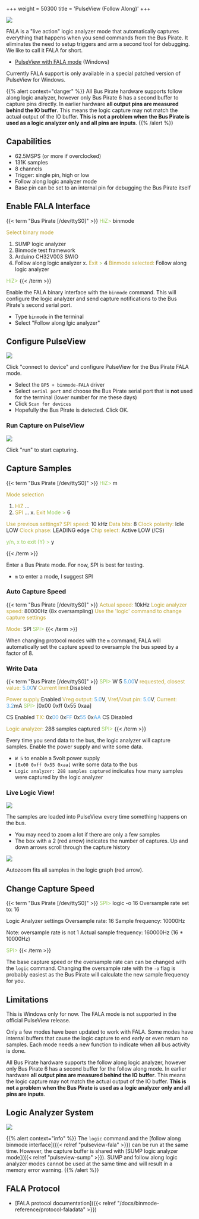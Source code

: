 +++
weight = 50300
title = 'PulseView (Follow Along)'
+++

![](/images/docs/fw/fala1.png)

FALA is a "live action" logic analyzer mode that automatically captures everything that happens when you send commands from the Bus Pirate. It eliminates the need to setup triggers and arm a second tool for debugging.  We like to call it FALA for short.

- [PulseView with FALA mode](https://github.com/DangerousPrototypes/BusPirate5-firmware/releases/tag/custom) (Windows)

Currently FALA support is only available in a special patched version of PulseView for Windows.

{{% alert context="danger" %}}
All Bus Pirate hardware supports follow along logic analyzer, however only Bus Pirate 6 has a second buffer to capture pins directly. In earlier hardware **all output pins are measured behind the IO buffer**. This means the logic capture may not match the actual output of the IO buffer. **This is not a problem when the Bus Pirate is used as a logic analyzer only and all pins are inputs**.
{{% /alert %}}

## Capabilities

- 62.5MSPS (or more if overclocked)
- 131K samples
- 8 channels
- Trigger: single pin, high or low
- Follow along logic analyzer mode
- Base pin can be set to an internal pin for debugging the Bus Pirate itself

## Enable FALA Interface

{{< term "Bus Pirate [/dev/ttyS0]" >}}
<span style="color:#96cb59">HiZ></span> binmode

<span style="color:#bfa530">Select binary mode</span>
 1. SUMP logic analyzer
 2. Binmode test framework
 3. Arduino CH32V003 SWIO
 4. Follow along logic analyzer
 x. <span style="color:#bfa530">Exit</span>
<span style="color:#96cb59"> ></span> 4
<span style="color:#bfa530">Binmode selected:</span> Follow along logic analyzer

<span style="color:#96cb59">HiZ></span> 
{{< /term >}}

Enable the FALA binary interface with the ```binmode``` command. This will configure the logic analyzer and send capture notifications to the Bus Pirate's second serial port.
- Type ```binmode``` in the terminal
- Select "Follow along lgic analyzer"


## Configure PulseView

![](/images/docs/fw/fala2.png)

Click "connect to device" and configure PulseView for the Bus Pirate FALA mode.

- Select the ```BP5 + binmode-FALA``` driver
- Select ```serial port``` and choose the Bus Pirate serial port that is **not** used for the terminal (lower number for me these days)
- Click ```Scan for devices```
- Hopefully the Bus Pirate is detected. Click OK.

### Run Capture on PulseView

![](/images/docs/fw/fala3.png)

Click "run" to start capturing.

## Capture Samples

{{< term "Bus Pirate [/dev/ttyS0]" >}}
<span style="color:#96cb59">HiZ></span> m

<span style="color:#bfa530">Mode selection</span>
 1. <span style="color:#bfa530">HiZ</span>
...
 6. <span style="color:#bfa530">SPI</span>
...
 x. <span style="color:#bfa530">Exit</span>
<span style="color:#96cb59">Mode ></span> 6

<span style="color:#bfa530">Use previous settings?</span>
 <span style="color:#bfa530">SPI speed:</span> 10 kHz
 <span style="color:#bfa530">Data bits:</span> 8
 <span style="color:#bfa530">Clock polarity:</span> Idle LOW
 <span style="color:#bfa530">Clock phase:</span> LEADING edge
 <span style="color:#bfa530">Chip select:</span> Active LOW (/CS)

<span style="color:#96cb59">y/n, x to exit (Y) ></span> y

{{< /term >}}

Enter a Bus Pirate mode. For now, SPI is best for testing.
- ```m``` to enter a mode, I suggest SPI

### Auto Capture Speed
{{< term "Bus Pirate [/dev/ttyS0]" >}}
<span style="color:#bfa530">Actual speed:</span> 10kHz
<span style="color:#bfa530">Logic analyzer speed:</span> 80000Hz (8x oversampling)
<span style="color:#bfa530">Use the 'logic' command to change capture settings</span>

<span style="color:#bfa530">Mode:</span> SPI
<span style="color:#96cb59">SPI></span> 
{{< /term >}}

When changing protocol modes with the ```m``` command, FALA will automatically set the capture speed to oversample the bus speed by a factor of 8. 

### Write Data


{{< term "Bus Pirate [/dev/ttyS0]" >}}
<span style="color:#96cb59">SPI></span> W 5
<span style="color:#53a6e6">5.00</span>V<span style="color:#bfa530"> requested, closest value: <span style="color:#53a6e6">5.00</span></span>V
<span style="color:#bfa530">Current limit:</span>Disabled

<span style="color:#bfa530">Power supply:</span>Enabled
<span style="color:#bfa530">Vreg output: <span style="color:#53a6e6">5.0</span></span>V<span style="color:#bfa530">, Vref/Vout pin: <span style="color:#53a6e6">5.0</span></span>V<span style="color:#bfa530">, Current: <span style="color:#53a6e6">3.2</span></span>mA<span style="color:#bfa530">
</span>
<span style="color:#96cb59">SPI></span> [0x00 0xff 0x55 0xaa]

CS Enabled
<span style="color:#bfa530">TX:</span> 0x<span style="color:#53a6e6">00</span> 0x<span style="color:#53a6e6">FF</span> 0x<span style="color:#53a6e6">55</span> 0x<span style="color:#53a6e6">AA</span> 
CS Disabled

<span style="color:#bfa530">Logic analyzer:</span> 288 samples captured
<span style="color:#96cb59">SPI></span> 
{{< /term >}}

Every time you send data to the bus, the logic analyzer will capture samples. Enable the power supply and write some data.
- ```W 5``` to enable a 5volt power supply
- ```[0x00 0xff 0x55 0xaa]``` write some data to the bus
- ```Logic analyzer: 288 samples captured``` indicates how many samples were captured by the logic analyzer

### Live Logic View!

![](/images/docs/fw/fala4.png)

The samples are loaded into PulseView every time something happens on the bus.
- You may need to zoom a lot if there are only a few samples
- The box with a 2 (red arrow) indicates the number of captures. Up and down arrows scroll through the capture history

![](/images/docs/fw/fala5.png)

Autozoom fits all samples in the logic graph (red arrow).

## Change Capture Speed
{{< term "Bus Pirate [/dev/ttyS0]" >}}
<span style="color:#96cb59">SPI></span> logic -o 16
Oversample rate set to: 16

Logic Analyzer settings
 Oversample rate: 16
 Sample frequency: 10000Hz

Note: oversample rate is not 1
Actual sample frequency: 160000Hz (16 * 10000Hz)

<span style="color:#96cb59">SPI></span> 
{{< /term >}}

The base capture speed or the oversample rate can can be changed with the ```logic``` command. Changing the oversample rate with the ```-o``` flag is probably easiest as the Bus Pirate will calculate the new sample frequency for you.

## Limitations

This is Windows only for now. The FALA mode is not supported in the official PulseView release.

Only a few modes have been updated to work with FALA. Some modes have internal buffers that cause the logic capture to end early or even return no samples. Each mode needs a new function to indicate when all bus activity is done. 

All Bus Pirate hardware supports the follow along logic analyzer, however only Bus Pirate 6 has a second buffer for the follow along mode. In earlier hardware **all output pins are measured behind the IO buffer**. This means the logic capture may not match the actual output of the IO buffer. **This is not a problem when the Bus Pirate is used as a logic analyzer only and all pins are inputs**.

## Logic Analyzer System

![](/images/docs/fw/logic-system.png)

{{% alert context="info" %}}
The ```logic``` command and the [follow along binmode interface]({{< relref "pulseview-fala" >}}) can be run at the same time. However, the capture buffer is shared with [SUMP logic analyzer mode]({{< relref "pulseview-sump" >}}). SUMP and follow along logic analyzer modes cannot be used at the same time and will result in a memory error warning.
{{% /alert %}}

## FALA Protocol

- [FALA protocol documentation]({{< relref "/docs/binmode-reference/protocol-faladata" >}})
